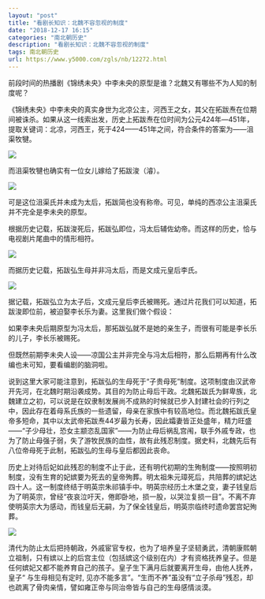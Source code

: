 ```yaml
---
layout: "post"
title: "看剧长知识：北魏不容忽视的制度"
date: "2018-12-17 16:15"
categories: "南北朝历史"
description: "看剧长知识：北魏不容忽视的制度"
tags: 南北朝历史
url: https://www.y5000.com/zgls/nb/12272.html
---
```






前段时间的热播剧《锦绣未央》中李未央的原型是谁？北魏又有哪些不为人知的制度呢？

《锦绣未央》中李未央的真实身世为北凉公主，河西王之女，其父在拓跋焘在位期间被诛杀。如果从这一线索出发，历史上拓跋焘在位时间为公元424年―451年，提取关键词：北凉，河西王，死于424——451年之间，符合条件的答案为——沮渠牧犍。

![](https://img.y5000.com/uploads/allimg/170204/1K6343195-0.jpg)

而沮渠牧犍也确实有一位女儿嫁给了拓跋浚（濬）。

![](https://img.y5000.com/uploads/allimg/170204/1K6343B5-1.jpg)

可是这位沮渠氏并未成为太后，拓跋简也没有称帝。可见，单纯的西凉公主沮渠氏并不完全是李未央的原型。

根据历史记载，拓跋浚死后，拓跋弘即位，冯太后辅佐幼帝。而这样的历史，恰与电视剧片尾曲中的情形相符。

![](https://img.y5000.com/uploads/allimg/170204/1K6342623-2.jpg)

而据历史记载，拓跋弘生母并非冯太后，而是文成元皇后李氏。

![](https://img.y5000.com/uploads/allimg/170204/1K6344Y3-3.jpg)

据记载，拓跋弘立为太子后，文成元皇后李氏被赐死。通过片花我们可以知道，拓跋浚即位前，被迫娶李长乐为妻。这里我们做个假设：

如果李未央后期原型为冯太后，那拓跋弘就不是她的亲生子，而很有可能是李长乐的儿子，李长乐被赐死。

但既然前期李未央人设——凉国公主并非完全与冯太后相符，那么后期再有什么改编也未可知，要看编剧的脑洞啦。

说到这里大家可能注意到，拓跋弘的生母死于“子贵母死”制度。这项制度由汉武帝开先河，在北魏时期沿袭成势。其目的为防止母后干政。北魏拓跋氏为鲜卑族，北魏建立之初，可以说是在奴隶制发展尚不成熟的时候就已步入封建社会的行列之中，因此存在着母系氏族的一些遗留，母亲在家族中有较高地位。而北魏拓跋氏皇帝多短命，其中以太武帝拓跋焘44岁最为长寿，因此孀妻皆正处盛年，精力旺盛——“子少母壮，恐女主颛恣乱国家”——为防止母后祸乱宫闱，联手外戚专政，也为了防止母强子弱，失了游牧民族的血性，故有此残忍制度。据史料，北魏先后有八位帝母死于此制，拓跋弘的生母与皇后都因此丧命。

历史上对待后妃如此残忍的制度不止于此，还有明代初期的生殉制度——按照明初制度，没有生育的妃嫔要为死去的皇帝殉葬。明太祖朱元璋死后，共陪葬的嫔妃达四十人。这一制度终结于明英宗朱祁镇手中。明英宗经历土木堡之变，妻子钱皇后为了明英宗，曾经“夜哀泣吁天，倦即卧地，损一股，以哭泣复损一目”。不离不弃使明英宗大为感动，而钱皇后无嗣，为了保全钱皇后，明英宗临终时遗命罢宫妃殉葬。

![](https://img.y5000.com/uploads/allimg/170204/1K634E39-4.jpg)

清代为防止太后把持朝政，外戚宦官专权，也为了培养皇子坚韧勇武，清朝康熙朝立祖制，只有嫔以上的后宫主位（包括嫔这个级别在内）才有资格抚养皇子。但是任何嫔妃又都不能养育自己的孩子。皇子生下满月后就要离开生母，由他人抚养，皇子“
与生母相见有定时, 见亦不能多言”。“生而不养”虽没有“立子杀母”残忍，却也疏离了骨肉亲情，譬如雍正帝与同治帝皆与自己的生母感情淡漠。
